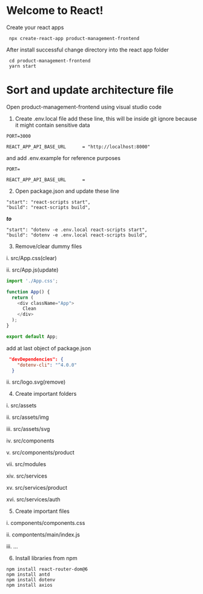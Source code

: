 # Welcome to React!

Create your react apps
```terminal
 npx create-react-app product-management-frontend 
```

After install successful change directory into the react app folder
```terminal
 cd product-management-frontend
 yarn start
```

# Sort and update architecture file
Open product-management-frontend using visual studio code

1. Create .env.local file add these line, this will be inside git ignore because it might contain sensitive data
```
PORT=3000

REACT_APP_API_BASE_URL      = "http://localhost:8000"
```

and add .env.example for reference purposes

```
PORT=

REACT_APP_API_BASE_URL      = 
```

2. Open package.json and update these line
```
"start": "react-scripts start",
"build": "react-scripts build",
```

***to***

```
"start": "dotenv -e .env.local react-scripts start",
"build": "dotenv -e .env.local react-scripts build",
```

3. Remove/clear dummy files

i. src/App.css(clear)

ii. src/App.js(update)
```js
import './App.css';

function App() {
  return (
    <div className="App">
      Clean
    </div>
  );
}

export default App;
```

add at last object of package.json

```json
 "devDependencies": {
    "dotenv-cli": "^4.0.0"
  }
```

ii. src/logo.svg(remove)

4. Create important folders

i. src/assets

ii. src/assets/img

iii. src/assets/svg

iv. src/components

v. src/components/product

vii. src/modules

xiv. src/services

xv. src/services/product

xvi. src/services/auth

5. Create important files

i. components/components.css

ii. compontents/main/index.js

iii. ...

6. Install libraries from npm

```
npm install react-router-dom@6
npm install antd
npm install dotenv
npm install axios
```







